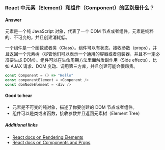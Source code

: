 ### React 中元素（Element）和组件（Component）的区别是什么？

#### Answer

元素是一个纯 JavaScript 对象，代表了一个 DOM 节点或者组件。元素是纯粹的、不可变的，并且创建消耗低。

一个组件是一个函数或者类（Class）。组件可以有状态，接收参数（props），并且返回一个元素树（尽管他们可以表示一个通用的容器或者包装器，并且不一定必须要生成 DOM）。组件可以在生命周期方法里面触发副作用（Side effects），比如 AJAX 请求、DOM 变动、调用第三方库，并且创建可能会很昂贵。

```js
const Component = () => "Hello"
const componentElement = <Component />
const domNodeElement = <div />
```

#### Good to hear

* 元素是不可变的纯对象，描述了你要创建的 DOM 节点或者组件。
* 组件可以是类或者函数，接收参数并且返回元素树（Element Tree）

##### Additional links

* [React docs on Rendering Elements](https://reactjs.org/docs/rendering-elements.html)
* [React docs on Components and Props](https://reactjs.org/docs/components-and-props.html)

<!-- tags: (react,javascript) -->

<!-- expertise: (0) -->
